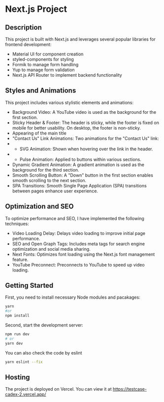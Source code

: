 # Next.js Project

## Description
This project is built with Next.js and leverages several popular libraries for frontend development:

* Material UI for component creation
* styled-components for styling
* Formik to manage form handling 
* Yup to manage form validation
* Next.js API Router to implement backend functionality

## Styles and Animations
This project includes various stylistic elements and animations:

* Background Video: A YouTube video is used as the background for the first section.
* Sticky Header & Footer: The header is sticky, while the footer is fixed on mobile for better usability. On desktop, the footer is non-sticky.
* Appearing of the main title 
* "Contact Us" Link Animations: Two animations for the "Contact Us" link:
* * SVG Animation: Shown when hovering over the link in the header.
* * Pulse Animation: Applied to buttons within various sections.
* Dynamic Gradient Animation: A gradient animation is used as the background for the third section.
* Smooth Scrolling Button: A "Down" button in the first section enables smooth scrolling to the next section.
* SPA Transitions: Smooth Single Page Application (SPA) transitions between pages enhance user experience.

## Optimization and SEO
To optimize performance and SEO, I have implemented the following techniques:

* Video Loading Delay: Delays video loading to improve initial page performance.
* SEO and Open Graph Tags: Includes meta tags for search engine optimization and social media sharing.
* Next Fonts: Optimizes font loading using the Next.js font management feature.
* YouTube Preconnect: Preconnects to YouTube to speed up video loading.

## Getting Started

First, you need to install necessary Node modules and pacakages:
```bash
yarn 
#or
npm install
```
Second, start the development server:

```bash
npm run dev
# or
yarn dev
```

You can also check the code by eslint 
``` bash 
yarn eslint --fix
```
## Hosting 

The project is deployed on Vercel. You can view it at https://testcase-cadex-2.vercel.app/
